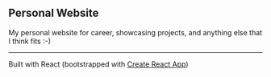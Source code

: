 ## Personal Website

My personal website for career, showcasing projects, and anything else that I think fits :-)

---

Built with React (bootstrapped with [Create React App](https://github.com/facebook/create-react-app))

